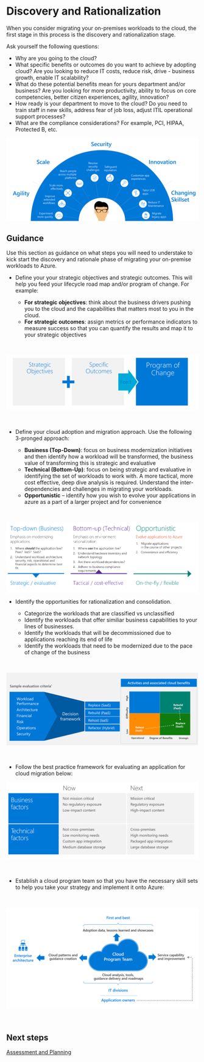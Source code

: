 # Discovery and Rationalization

When you consider migrating your on-premises workloads to the cloud, the first stage in this process is the discovery and rationalization stage.

Ask yourself the following questions:

- Why are you going to the cloud? 
- What specific benefits or outcomes do you want to achieve by adopting cloud? Are you looking to reduce IT costs, reduce risk, drive - business growth, enable IT scalability?
- What do these potential benefits mean for yours department and/or business? Are you looking for more productivity, ability to focus on core competencies, better citizen experiences, agility, innovation?
- How ready is your department to move to the cloud? Do you need to train staff in new skills, address fear of job loss, adjust ITIL operational support processes?
- What are the compliance considerations? For example, PCI, HIPAA, Protected B, etc.


![migrationreasons](https://github.com/alvarovitta/Workload-Migration/blob/master/_images/migrationreasons.PNG)

## Guidance

Use this section as guidance on what steps you will need to understake to kick start the discovery and rationale phase of migrating your on-premise workloads to Azure. 


- Define your your strategic objectives and strategic outcomes. This will help you feed your lifecycle road map and/or program of change. For example:

    - **For strategic objectives**: think about the business drivers pushing you to the cloud and the capabilities that matters most to you in the cloud. 
    - **For strategic outcomes**: assign metrics or performance indicators to measure success so that you can quantify the results and map it to your strategic objectives

<br/>

![strategy](https://github.com/alvarovitta/Workload-Migration/blob/master/_images/strategy.PNG)

<br/>

- Define your cloud adoption and migration approach. Use the following 3-pronged approach:

     - **Business (Top-Down)**: focus on business modernization initiatives and then identify how a workload will be transformed, the business value of transforming this is strategic and evaluative
     - **Technical (Bottom-Up)**: focus on being strategic and evaluative in identifying the set of workloads to work with. A more tactical, more cost effective, deep dive analysis is required.  Understand the inter-dependencies and challenges in migrating your workloads.
     - **Opportunistic** – identify how you wish to evolve your applications in azure as a part of a larger project and for convenience

<br/> 

![approach](https://github.com/alvarovitta/Workload-Migration/blob/master/_images/Approach.PNG)
<br/>

- Identify the opportunities for rationalization and consolidation. 

     - Categorize the workloads that are classified vs unclassified
     - Identify the workloads that offer similiar business capabilities to your lines of businesses. 
     - Identify the workloads that will be decommissioned due to applications reaching its end of life 
     - Identify the workloads that need to be modernized due to the pace of change of the business
     
       
 <br/>  
 
 ![criteria](https://github.com/alvarovitta/Workload-Migration/blob/master/_images/samplecriteria.PNG)

<br/>


- Follow the best practice framework for evaluating an application for cloud migration below:

![framework](https://github.com/alvarovitta/Workload-Migration/blob/master/_images/framework.PNG)

<br/>
 

- Establish a cloud program team so that you have the necessary skill sets to help you take your strategy and implement it onto Azure:

<br/>

![programteam](https://github.com/alvarovitta/Workload-Migration/blob/master/_images/programteam.PNG)

<br/>



## Next steps

[Assessment and Planning](2.0-Assessment-and-Planning.md)

